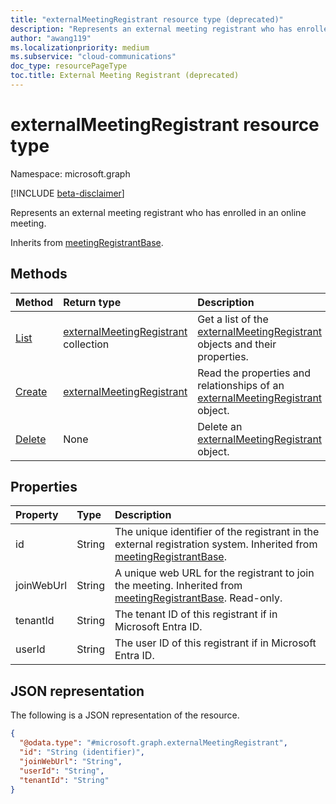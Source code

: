 ```yaml
---
title: "externalMeetingRegistrant resource type (deprecated)"
description: "Represents an external meeting registrant who has enrolled in an online meeting."
author: "awang119"
ms.localizationpriority: medium
ms.subservice: "cloud-communications"
doc_type: resourcePageType
toc.title: External Meeting Registrant (deprecated)
---
```


# externalMeetingRegistrant resource type

Namespace: microsoft.graph

[!INCLUDE [beta-disclaimer](../../includes/beta-disclaimer.md)]

Represents an external meeting registrant who has enrolled in an online meeting.

Inherits from [meetingRegistrantBase](../resources/meetingregistrantbase.md).

## Methods

|Method|Return type|Description|
|:---|:---|:---|
|[List](../api/externalmeetingregistrant-list.md)|[externalMeetingRegistrant](../resources/externalmeetingregistrant.md) collection|Get a list of the [externalMeetingRegistrant](../resources/externalmeetingregistrant.md) objects and their properties.|
|[Create](../api/externalmeetingregistrant-post.md)|[externalMeetingRegistrant](../resources/externalmeetingregistrant.md)|Read the properties and relationships of an [externalMeetingRegistrant](../resources/externalmeetingregistrant.md) object.|
|[Delete](../api/externalmeetingregistrant-delete.md)|None|Delete an [externalMeetingRegistrant](../resources/externalmeetingregistrant.md) object.|

## Properties

| Property   | Type   | Description                                                                  |
|:-----------|:-------|:-----------------------------------------------------------------------------|
| id         | String | The unique identifier of the registrant in the external registration system. Inherited from [meetingRegistrantBase](../resources/meetingregistrantbase.md). |
| joinWebUrl | String | A unique web URL for the registrant to join the meeting. Inherited from [meetingRegistrantBase](../resources/meetingregistrantbase.md). Read-only.          |
| tenantId   | String | The tenant ID of this registrant if in Microsoft Entra ID.               |
| userId     | String | The user ID of this registrant if in Microsoft Entra ID.                 |

## JSON representation

The following is a JSON representation of the resource.
<!-- {
  "blockType": "resource",
  "keyProperty": "id",
  "@odata.type": "microsoft.graph.externalMeetingRegistrant",
  "baseType": "microsoft.graph.meetingRegistrantBase",
  "openType": false
}
-->

``` json
{
  "@odata.type": "#microsoft.graph.externalMeetingRegistrant",
  "id": "String (identifier)",
  "joinWebUrl": "String",
  "userId": "String",
  "tenantId": "String"
}
```
